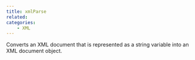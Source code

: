 ```yaml
---
title: xmlParse
related:
categories:
    - XML
---
```


Converts an XML document that is represented as a string
        variable into an XML document object.